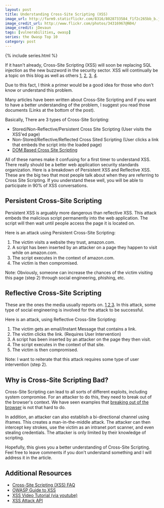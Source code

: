 ```yaml
---
layout: post
title: Understanding Cross-Site Scripting (XSS)
image_url: http://farm9.staticflickr.com/8316/8028733584_f1f2c265bb_b.jpg
image_credit_url: http://www.flickr.com/photos/34316967@N04/
image_credit: jDevaun
tags: [vulnerabilities, owasp]
series: the Owasp Top 10
category: post
---
```


{% include series.html %}

If it hasn't already, Cross-Site Scripting (XSS) will soon be replacing SQL injection as the new buzzword in the security sector. XSS will continually be a topic on this blog as well as others [1](http://holisticinfosec.blogspot.com), [2](http://blog.skeptikal.org/), [3](http://jeremiahgrossman.blogspot.com/), [4](http://ha.ckers.org/blog/).
	
Due to this fact, I think a primer would be a good idea for those who don't know or understand this problem.

Many articles have been written about Cross-Site Scripting and if you want to have a better understanding of the problem, I suggest you read those documents (Links at the bottom of the post).

Basically, There are 3 types of Cross-Site Scripting:

*	Stored/Non-Reflective/Persistent Cross Site Scripting (User visits the XSS'ed page)
*	Non-Stored/Reflective/Reflected Cross Sited Scripting (User clicks a link that embeds the script into the loaded page)
*	[DOM Based Cross Site Scripting](http://www.webappsec.org/projects/articles/071105.shtml)

All of these names make it confusing for a first timer to understand XSS. There really should be a better web application security standards organization. Here is a breakdown of Persistent XSS and Reflective XSS. These are the big two that most people talk about when they are referring to Cross Site Scripting. If you understand these well, you will be able to participate in 90% of XSS conversations.

## Persistent Cross-Site Scripting

Persistent XSS is arguably more dangerous than reflective XSS. This attack embeds the malicious script permanently into the web application. The script will then wait until people access the page it is located on.

Here is an attack using Persistent Cross-Site Scripting:

1. The victim visits a website they trust, amazon.com.
2. A script has been inserted by an attacker on a page they happen to visit while on amazon.com.
3. The script executes in the context of amazon.com.
4. The victim is then compromised.

Note: Obviously, someone can increase the chances of the victim visiting this page (step 2) through social engineering, phishing, etc.

## Reflective Cross-Site Scripting

These are the ones the media usually reports on. [1](http://www.spamfighter.com/News-12410-XSS-Vulnerability-Found-in-Recording-Industry-Association-of-America-Website.htm),[2](http://www.darkreading.com/security/application-security/217500479/index.html),[3](http://www.mxlogic.com/securitynews/viruses-worms/six-av-vendor-websites-open-to-xss-attacks095.cfm). In this attack, some type of social engineering is involved for the attack to be successful.

Here is an attack, using Reflective Cross-Site Scripting:

1. The victim gets an email/Instant Message that contains a link.
2. The victim clicks the link. (Requires User Intervention)
3. A script has been inserted by an attacker on the page they then visit.
4. The script executes in the context of that site.
5. The victim is then compromised.

Note: I want to reiterate that this attack requires some type of user intervention (step 2).

## Why is Cross-Site Scripting Bad?

Cross-Site Scripting can lead to all sorts of different exploits, including system compromise. For an attacker to do this, they need to break out of the browser's context. We have seen examples that [breaking out of the browser](http://dvlabs.tippingpoint.com/blog/2009/03/21/pwn2own-wrap-up) is not that hard to do.

In addition, an attacker can also establish a bi-directional channel using iframes. This creates a man-in-the-middle attack. The attacker can then intercept key strokes, use the victim as an intranet port scanner, and even stealing credentials. The attacker is only limited by their knowledge of scripting.

Hopefully, this gives you a better understanding of Cross-Site Scripting. Feel free to leave comments if you don't understand something and I will address it in the article.

## Additional Resources

* [Cross-Site Scripting (XSS) FAQ](http://www.cgisecurity.com/xss-faq.html)
* [OWASP Guide to XSS](http://www.owasp.org/index.php/Cross_site_scripting)
* [XSS Video Tutorial (via youtube)](http://www.youtube.com/watch?v=_OhuqDCs2LA)
* [XSS Attack API](http://www.gnucitizen.org/blog/attackapi/)




